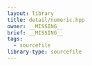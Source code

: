 ```yaml
---
layout: library
title: detail/numeric.hpp
owner: __MISSING__
brief: __MISSING__
tags:
  - sourcefile
library-type: sourcefile
---
```


```{index}  detail/numeric.hpp
```

